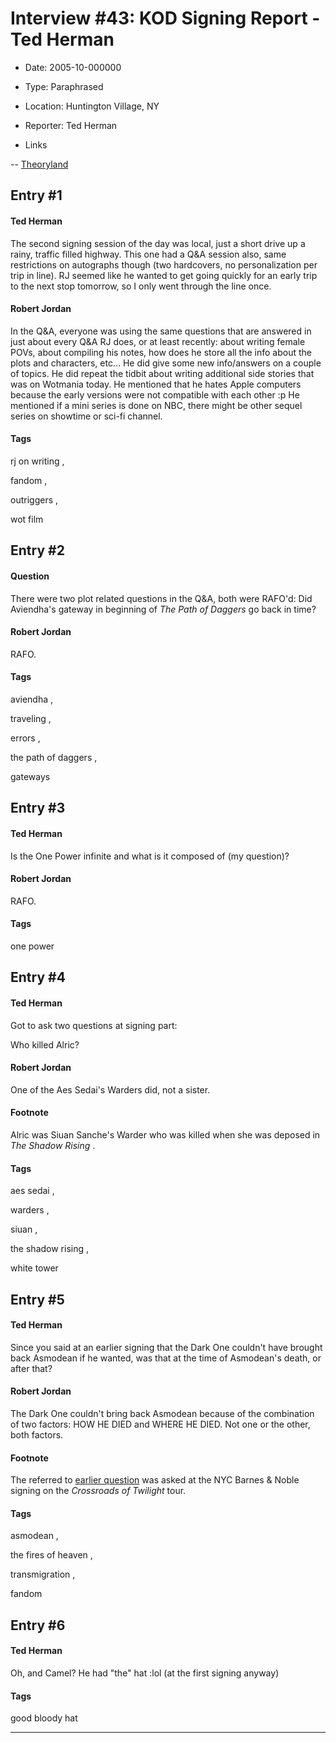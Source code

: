 # Interview #43: KOD Signing Report - Ted Herman

- Date: 2005-10-000000

- Type: Paraphrased

- Location: Huntington Village, NY

- Reporter: Ted Herman

- Links

-- [Theoryland](http://theoryland.yuku.com/reply/201357/NY-Meet-October-11#reply-201357)


## Entry #1

#### Ted Herman

The second signing session of the day was local, just a short drive up a rainy, traffic filled highway. This one had a Q&A session also, same restrictions on autographs though (two hardcovers, no personalization per trip in line). RJ seemed like he wanted to get going quickly for an early trip to the next stop tomorrow, so I only went through the line once.

#### Robert Jordan

In the Q&A, everyone was using the same questions that are answered in just about every Q&A RJ does, or at least recently: about writing female POVs, about compiling his notes, how does he store all the info about the plots and characters, etc... He did give some new info/answers on a couple of topics. He did repeat the tidbit about writing additional side stories that was on Wotmania today. He mentioned that he hates Apple computers because the early versions were not compatible with each other :p He mentioned if a mini series is done on NBC, there might be other sequel series on showtime or sci-fi channel.

#### Tags

rj on writing
,

fandom
,

outriggers
,

wot film

## Entry #2

#### Question

There were two plot related questions in the Q&A, both were RAFO'd: Did Aviendha's gateway in beginning of
*The Path of Daggers*
go back in time?

#### Robert Jordan

RAFO.

#### Tags

aviendha
,

traveling
,

errors
,

the path of daggers
,

gateways

## Entry #3

#### Ted Herman

Is the One Power infinite and what is it composed of (my question)?

#### Robert Jordan

RAFO.

#### Tags

one power

## Entry #4

#### Ted Herman

Got to ask two questions at signing part:

Who killed Alric?

#### Robert Jordan

One of the Aes Sedai's Warders did, not a sister.

#### Footnote

Alric was Siuan Sanche's Warder who was killed when she was deposed in
*The Shadow Rising*
.

#### Tags

aes sedai
,

warders
,

siuan
,

the shadow rising
,

white tower

## Entry #5

#### Ted Herman

Since you said at an earlier signing that the Dark One couldn't have brought back Asmodean if he wanted, was that at the time of Asmodean's death, or after that?

#### Robert Jordan

The Dark One couldn't bring back Asmodean because of the combination of two factors: HOW HE DIED and WHERE HE DIED. Not one or the other, both factors.

#### Footnote

The referred to
[earlier question](http://www.theoryland.com/intvmain.php?i=152#6)
was asked at the NYC Barnes & Noble signing on the
*Crossroads of Twilight*
tour.

#### Tags

asmodean
,

the fires of heaven
,

transmigration
,

fandom

## Entry #6

#### Ted Herman

Oh, and Camel? He had "the" hat :lol (at the first signing anyway)

#### Tags

good bloody hat


---

